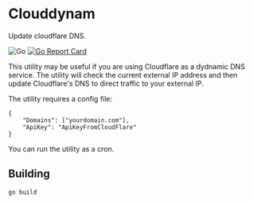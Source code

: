 # Clouddynam

Update cloudflare DNS.

![Go](https://github.com/amnonbc/clouddynam/workflows/Go/badge.svg)
[![Go Report Card](https://goreportcard.com/badge/github.com/amnonbc/clouddynam)](https://goreportcard.com/report/github.com/amnonbc/clouddynam)

This utility may be useful if you are using Cloudflare as a dydnamic DNS service. The utility will 
check the current external IP address and then update Cloudflare's DNS to 
direct traffic to your external IP.

The utility requires a config file:

```
{
    "Domains": ["yourdomain.com"],
    "ApiKey": "ApiKeyFromCloudFlare"
}
```

You can run the utility as a cron.

## Building

`go build`
